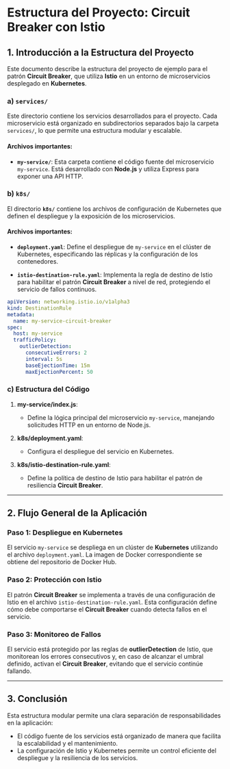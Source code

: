 
# Estructura del Proyecto: Circuit Breaker con Istio

## 1. Introducción a la Estructura del Proyecto

Este documento describe la estructura del proyecto de ejemplo para el patrón **Circuit Breaker**, que utiliza **Istio** en un entorno de microservicios desplegado en **Kubernetes**.

### a) **`services/`**

Este directorio contiene los servicios desarrollados para el proyecto. Cada microservicio está organizado en subdirectorios separados bajo la carpeta `services/`, lo que permite una estructura modular y escalable.

#### Archivos importantes:

- **`my-service/`**:
  Esta carpeta contiene el código fuente del microservicio `my-service`. Está desarrollado con **Node.js** y utiliza Express para exponer una API HTTP.

### b) **`k8s/`**

El directorio **`k8s/`** contiene los archivos de configuración de Kubernetes que definen el despliegue y la exposición de los microservicios.

#### Archivos importantes:

- **`deployment.yaml`**:
  Define el despliegue de `my-service` en el clúster de Kubernetes, especificando las réplicas y la configuración de los contenedores.
  
- **`istio-destination-rule.yaml`**:
  Implementa la regla de destino de Istio para habilitar el patrón **Circuit Breaker** a nivel de red, protegiendo el servicio de fallos continuos.

```yaml
apiVersion: networking.istio.io/v1alpha3
kind: DestinationRule
metadata:
  name: my-service-circuit-breaker
spec:
  host: my-service
  trafficPolicy:
    outlierDetection:
      consecutiveErrors: 2
      interval: 5s
      baseEjectionTime: 15m
      maxEjectionPercent: 50
```

### c) **Estructura del Código**

1. **my-service/index.js**:
   - Define la lógica principal del microservicio `my-service`, manejando solicitudes HTTP en un entorno de Node.js.

2. **k8s/deployment.yaml**:
   - Configura el despliegue del servicio en Kubernetes.

3. **k8s/istio-destination-rule.yaml**:
   - Define la política de destino de Istio para habilitar el patrón de resiliencia **Circuit Breaker**.

---

## 2. Flujo General de la Aplicación

### Paso 1: Despliegue en Kubernetes
El servicio `my-service` se despliega en un clúster de **Kubernetes** utilizando el archivo `deployment.yaml`. La imagen de Docker correspondiente se obtiene del repositorio de Docker Hub.

### Paso 2: Protección con Istio
El patrón **Circuit Breaker** se implementa a través de una configuración de Istio en el archivo `istio-destination-rule.yaml`. Esta configuración define cómo debe comportarse el **Circuit Breaker** cuando detecta fallos en el servicio.

### Paso 3: Monitoreo de Fallos
El servicio está protegido por las reglas de **outlierDetection** de Istio, que monitorean los errores consecutivos y, en caso de alcanzar el umbral definido, activan el **Circuit Breaker**, evitando que el servicio continúe fallando.

---

## 3. Conclusión

Esta estructura modular permite una clara separación de responsabilidades en la aplicación:
- El código fuente de los servicios está organizado de manera que facilita la escalabilidad y el mantenimiento.
- La configuración de Istio y Kubernetes permite un control eficiente del despliegue y la resiliencia de los servicios.
